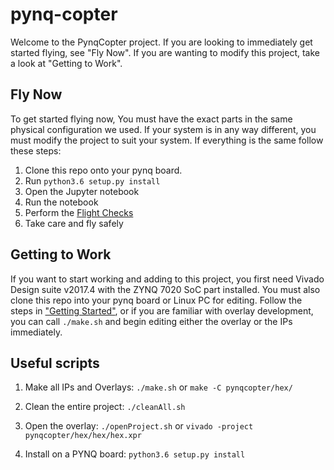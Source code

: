 # pynq-copter
Welcome to the PynqCopter project. If you are looking to immediately get started flying, see "Fly Now". If you are wanting to modify this project, take a look at "Getting to Work".

## Fly Now
To get started flying now, You must have the exact parts in the same physical configuration we used. If your system is in any way different, you must modify the project to suit your system. If everything is the same follow these steps:
1. Clone this repo onto your pynq board.
2. Run ```python3.6 setup.py install```
3. Open the Jupyter notebook
4. Run the notebook
5. Perform the [Flight Checks](https://github.com/UCSD-E4E/pynq-copter/wiki/Flight-Instructions)
6. Take care and fly safely

## Getting to Work
If you want to start working and adding to this project, you first need Vivado Design suite v2017.4 with the ZYNQ 7020 SoC part installed. You must also clone this repo into your pynq board or Linux PC for editing. Follow the steps in ["Getting Started"](https://github.com/UCSD-E4E/pynq-copter/wiki/Getting-Started), or if you are familiar with overlay development, you can call ```./make.sh``` and begin editing either the overlay or the IPs immediately.

## Useful scripts
1. Make all IPs and Overlays: ```./make.sh``` or ```make -C pynqcopter/hex/```

2. Clean the entire project: ```./cleanAll.sh```

3. Open the overlay: ```./openProject.sh``` or ```vivado -project pynqcopter/hex/hex/hex.xpr```

4. Install on a PYNQ board: ```python3.6 setup.py install```

